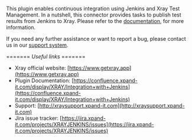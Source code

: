 This plugin enables continuous integration using Jenkins and Xray Test Management. In a nutshell, this connector provides tasks to publish test results from Jenkins to Xray. Please refer to the [documentation](https://confluence.xpand-it.com/display/XRAY/Integration+with+Jenkins), for more information.

If you need any further assistance or want to report a bug, please contact us in our [support system](http://xraysupport.xpand-it.com).

======= *Useful links* =======

* Xray official website: [https://www.getxray.app](https://www.getxray.app)
* Plugin Documentation: [https://confluence.xpand-it.com/display/XRAY/Integration+with+Jenkins](https://confluence.xpand-it.com/display/XRAY/Integration+with+Jenkins)
* Support: [http://xraysupport.xpand-it.com](http://xraysupport.xpand-it.com)
* Jira issue tracker: [https://jira.xpand-it.com/projects/XRAYJENKINS/issues](https://jira.xpand-it.com/projects/XRAYJENKINS/issues)

